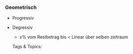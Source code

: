 ### Geometrisch

- Progressiv
- Degressiv

	- x% vom Restbetrag bis < Linear über selben zeitraum

   Tags & Topics:
   